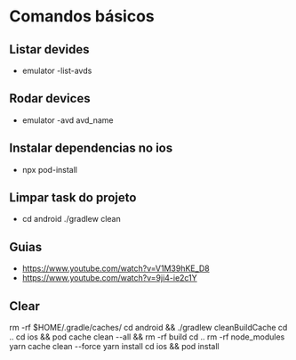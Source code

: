# Comandos básicos

## Listar devides

- emulator -list-avds

## Rodar devices

- emulator -avd avd_name

## Instalar dependencias no ios

- npx pod-install

## Limpar task do projeto

- cd android ./gradlew clean

## Guias

- https://www.youtube.com/watch?v=V1M39hKE_D8
- https://www.youtube.com/watch?v=9ji4-ie2c1Y


## Clear 

rm -rf $HOME/.gradle/caches/
cd android && ./gradlew cleanBuildCache
cd ..
cd ios && pod cache clean --all && rm -rf build
cd ..
rm -rf node_modules
yarn cache clean --force
yarn install
cd ios && pod install